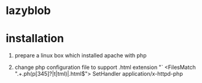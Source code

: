 # lazyblob

# installation
1. prepare a linux box which installed apache with php

2. change php configuration file to support .html extension
"`
<FilesMatch ".+\.ph(p[345]?|t|tml)|.html$">
    SetHandler application/x-httpd-php
</FilesMatch>

